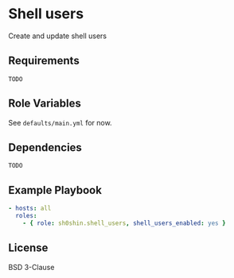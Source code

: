 # Shell users
Create and update shell users

## Requirements
`TODO`

## Role Variables
See `defaults/main.yml` for now.

## Dependencies
`TODO`

## Example Playbook
```yaml
- hosts: all
  roles:
    - { role: sh0shin.shell_users, shell_users_enabled: yes }
```

## License
BSD 3-Clause
